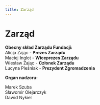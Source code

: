 ```yaml
---
title: Zarząd
---
```


# Zarząd

**Obecny skład Zarządu Fundacji:**  
Alicja Zając - **Prezes Zarządu**  
Maciej Inglot - **Wiceprezes Zarządu**  
Wiesław Zając - **Członek Zarządu**  
Lucyna Pleśniak - **Prezydent Zgromadzenia**  
  
**Organ nadzoru:**  
  
Marek Szuba  
Sławomir Olejarczyk  
Dawid Nykiel  
  
<br>
<br>
<br>
<br>
<br>
<br>
<br>
<br>
<br>
<br>
<br>
<br>
<br>
<br>
<br>
<br>
<br>
<br>
